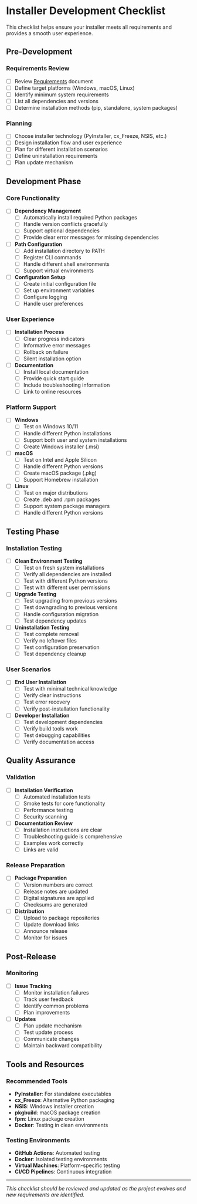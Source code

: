 # Installer Development Checklist

This checklist helps ensure your installer meets all requirements and provides a smooth user experience.

## Pre-Development

### Requirements Review
- [ ] Review [Requirements](REQUIREMENTS.md) document
- [ ] Define target platforms (Windows, macOS, Linux)
- [ ] Identify minimum system requirements
- [ ] List all dependencies and versions
- [ ] Determine installation methods (pip, standalone, system packages)

### Planning
- [ ] Choose installer technology (PyInstaller, cx_Freeze, NSIS, etc.)
- [ ] Design installation flow and user experience
- [ ] Plan for different installation scenarios
- [ ] Define uninstallation requirements
- [ ] Plan update mechanism

## Development Phase

### Core Functionality
- [ ] **Dependency Management**
  - [ ] Automatically install required Python packages
  - [ ] Handle version conflicts gracefully
  - [ ] Support optional dependencies
  - [ ] Provide clear error messages for missing dependencies

- [ ] **Path Configuration**
  - [ ] Add installation directory to PATH
  - [ ] Register CLI commands
  - [ ] Handle different shell environments
  - [ ] Support virtual environments

- [ ] **Configuration Setup**
  - [ ] Create initial configuration file
  - [ ] Set up environment variables
  - [ ] Configure logging
  - [ ] Handle user preferences

### User Experience
- [ ] **Installation Process**
  - [ ] Clear progress indicators
  - [ ] Informative error messages
  - [ ] Rollback on failure
  - [ ] Silent installation option

- [ ] **Documentation**
  - [ ] Install local documentation
  - [ ] Provide quick start guide
  - [ ] Include troubleshooting information
  - [ ] Link to online resources

### Platform Support
- [ ] **Windows**
  - [ ] Test on Windows 10/11
  - [ ] Handle different Python installations
  - [ ] Support both user and system installations
  - [ ] Create Windows installer (.msi)

- [ ] **macOS**
  - [ ] Test on Intel and Apple Silicon
  - [ ] Handle different Python versions
  - [ ] Create macOS package (.pkg)
  - [ ] Support Homebrew installation

- [ ] **Linux**
  - [ ] Test on major distributions
  - [ ] Create .deb and .rpm packages
  - [ ] Support system package managers
  - [ ] Handle different Python versions

## Testing Phase

### Installation Testing
- [ ] **Clean Environment Testing**
  - [ ] Test on fresh system installations
  - [ ] Verify all dependencies are installed
  - [ ] Test with different Python versions
  - [ ] Test with different user permissions

- [ ] **Upgrade Testing**
  - [ ] Test upgrading from previous versions
  - [ ] Test downgrading to previous versions
  - [ ] Handle configuration migration
  - [ ] Test dependency updates

- [ ] **Uninstallation Testing**
  - [ ] Test complete removal
  - [ ] Verify no leftover files
  - [ ] Test configuration preservation
  - [ ] Test dependency cleanup

### User Scenarios
- [ ] **End User Installation**
  - [ ] Test with minimal technical knowledge
  - [ ] Verify clear instructions
  - [ ] Test error recovery
  - [ ] Verify post-installation functionality

- [ ] **Developer Installation**
  - [ ] Test development dependencies
  - [ ] Verify build tools work
  - [ ] Test debugging capabilities
  - [ ] Verify documentation access

## Quality Assurance

### Validation
- [ ] **Installation Verification**
  - [ ] Automated installation tests
  - [ ] Smoke tests for core functionality
  - [ ] Performance testing
  - [ ] Security scanning

- [ ] **Documentation Review**
  - [ ] Installation instructions are clear
  - [ ] Troubleshooting guide is comprehensive
  - [ ] Examples work correctly
  - [ ] Links are valid

### Release Preparation
- [ ] **Package Preparation**
  - [ ] Version numbers are correct
  - [ ] Release notes are updated
  - [ ] Digital signatures are applied
  - [ ] Checksums are generated

- [ ] **Distribution**
  - [ ] Upload to package repositories
  - [ ] Update download links
  - [ ] Announce release
  - [ ] Monitor for issues

## Post-Release

### Monitoring
- [ ] **Issue Tracking**
  - [ ] Monitor installation failures
  - [ ] Track user feedback
  - [ ] Identify common problems
  - [ ] Plan improvements

- [ ] **Updates**
  - [ ] Plan update mechanism
  - [ ] Test update process
  - [ ] Communicate changes
  - [ ] Maintain backward compatibility

## Tools and Resources

### Recommended Tools
- **PyInstaller**: For standalone executables
- **cx_Freeze**: Alternative Python packaging
- **NSIS**: Windows installer creation
- **pkgbuild**: macOS package creation
- **fpm**: Linux package creation
- **Docker**: Testing in clean environments

### Testing Environments
- **GitHub Actions**: Automated testing
- **Docker**: Isolated testing environments
- **Virtual Machines**: Platform-specific testing
- **CI/CD Pipelines**: Continuous integration

---

*This checklist should be reviewed and updated as the project evolves and new requirements are identified.*
